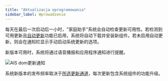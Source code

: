 ```yaml
---
title: "Aktualizacja oprogramowania"
sidebar_label: Wprowadzenie
---
```


每天在最后一次启动后一小时，"家庭助手"系统会自动检查更新可用性。若检测到可用更新且[自动更新](/docs/ais_bramka_update_auto)功能已启用，系统将自动下载并安装新组件。若未启用自动更新，则会在通知栏显示手动启动系统更新的选项。

新版本可用时，系统将通过语音播报和应用程序通知进行提醒。

![AIS dom更新通知](/img/en/frontend/update_notification.png)

系统新版本的发布频率取决于[所选更新通道](/docs/ais_dom_cloud_update_chanel)，每次更新包含系统组件的功能升级。